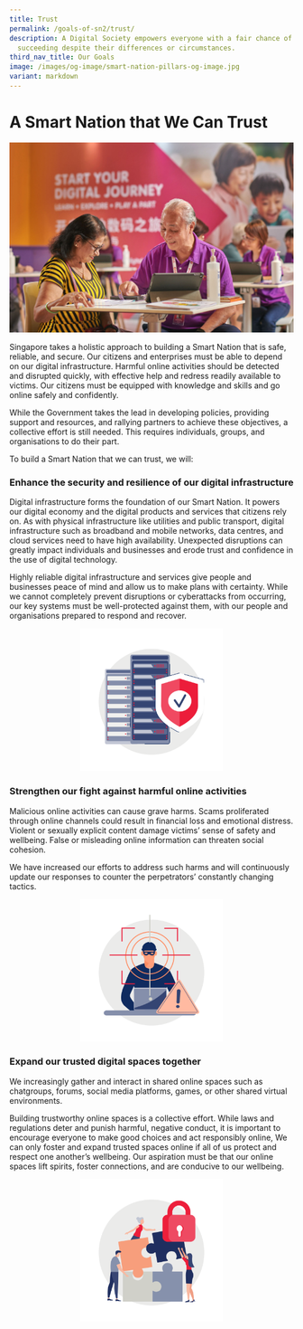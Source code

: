 ```yaml
---
title: Trust
permalink: /goals-of-sn2/trust/
description: A Digital Society empowers everyone with a fair chance of
  succeeding despite their differences or circumstances.
third_nav_title: Our Goals
image: /images/og-image/smart-nation-pillars-og-image.jpg
variant: markdown
---
```

# A Smart Nation that We Can Trust

![A Smart Nation that We Can Trust](/images/Goals/sntrust01.jpg)

Singapore takes a holistic approach to building a Smart Nation that is safe, reliable, and secure. Our citizens and enterprises must be able to depend on our digital infrastructure. Harmful online activities should be detected and disrupted quickly, with effective help and redress readily available to victims. Our citizens must be equipped with knowledge and skills and go online safely and confidently.

While the Government takes the lead in developing policies, providing support and resources, and rallying partners to achieve these objectives, a collective effort is still needed. This requires individuals, groups, and organisations to do their part.

To build a Smart Nation that we can trust, we will:

### Enhance the security and resilience of our digital infrastructure

Digital infrastructure forms the foundation of our Smart Nation. It powers our digital economy and the digital products and services that citizens rely on. As with physical infrastructure like utilities and public transport, digital infrastructure such as broadband and mobile networks, data centres, and cloud services need to have high availability. Unexpected disruptions can greatly impact individuals and businesses and erode trust and confidence in the use of digital technology.

Highly reliable digital infrastructure and services give people and businesses peace of mind and allow us to make plans with certainty. While we cannot completely prevent disruptions or cyberattacks from occurring, our key systems must be well-protected against them, with our people and organisations prepared to respond and recover.

<center><div style="width:50%"><img src="/images/Goals/goals_trust_01.png" alt="Enhance the security and resilience of our digital infrastructure"></div></center>


### Strengthen our fight against harmful online activities

Malicious online activities can cause grave harms. Scams proliferated through online channels could result in financial loss and emotional distress. Violent or sexually explicit content damage victims’ sense of safety and wellbeing. False or misleading online information can threaten social cohesion.

We have increased our efforts to address such harms and will continuously update our responses to counter the perpetrators’ constantly changing tactics.

<center><div style="width:50%"><img src="/images/Goals/goals_trust_02.png" alt="Strengthen our fight against harmful online activities"></div></center>

### Expand our trusted digital spaces together

We increasingly gather and interact in shared online spaces such as chatgroups, forums, social media platforms, games, or other shared virtual environments.

Building trustworthy online spaces is a collective effort. While laws and regulations deter and punish harmful, negative conduct, it is important to encourage everyone to make good choices and act responsibly online, We can only foster and expand trusted spaces online if all of us protect and respect one another’s wellbeing. Our aspiration must be that our online spaces lift spirits, foster connections, and are conducive to our wellbeing.

<center><div style="width:50%"><img src="/images/Goals/goals_trust_03.png" alt="Expand our trusted digital spaces together"></div></center>